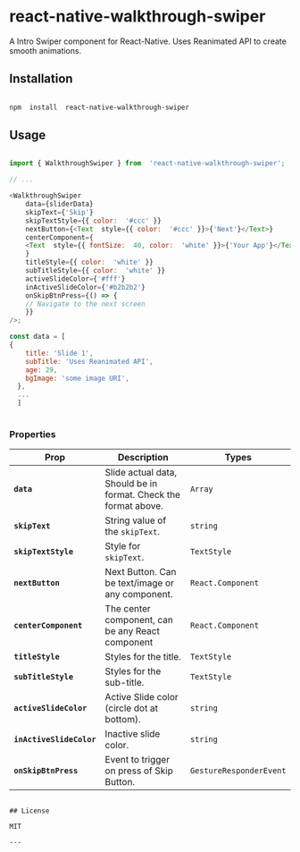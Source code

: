 
# react-native-walkthrough-swiper

  

A Intro Swiper component for React-Native. Uses Reanimated API to create smooth animations.

  

## Installation

  

```sh

npm  install  react-native-walkthrough-swiper

```

  

## Usage

  

```js

import { WalkthroughSwiper } from  'react-native-walkthrough-swiper';

// ...

<WalkthroughSwiper
    data={sliderData}
    skipText={'Skip'}
    skipTextStyle={{ color:  '#ccc' }}
    nextButton={<Text  style={{ color:  '#ccc' }}>{'Next'}</Text>}
    centerComponent={
    <Text  style={{ fontSize:  40, color:  'white' }}>{'Your App'}</Text>
    }
    titleStyle={{ color:  'white' }}
    subTitleStyle={{ color:  'white' }}
    activeSlideColor={'#fff'}
    inActiveSlideColor={'#b2b2b2'}
    onSkipBtnPress={() => {
    // Navigate to the next screen
    }}
/>;

const data = [
{
    title: 'Slide 1',
    subTitle: 'Uses Reanimated API',
    age: 29,
    bgImage: 'some image URI',
  },
  ...
  ]
  
  ```
### Properties

| Prop                     | Description                                                     | Types             |
| ------------------------ | --------------------------------------------------------------- | ----------------- |
| **`data`**               | Slide actual data, Should be in format. Check the format above. | `Array`           |
| **`skipText`**           | String value of the `skipText`.                                 | `string`          |
| **`skipTextStyle`**      | Style for `skipText`.                                           | `TextStyle`       |
| **`nextButton`**         | Next Button. Can be text/image or any component.                | `React.Component` |
| **`centerComponent`**    | The center component, can be any React component                | `React.Component` |
| **`titleStyle`**         | Styles for the title.                                           | `TextStyle`       |
| **`subTitleStyle`**      | Styles for the sub-title.                                       | `TextStyle`       |
| **`activeSlideColor`**   | Active Slide color (circle dot at bottom).                      | `string`          |
| **`inActiveSlideColor`** | Inactive slide color.                                           | `string`          |
| **`onSkipBtnPress`**     | Event to trigger on press of Skip Button.                       | `GestureResponderEvent`           |
```

## License

MIT

---

 

